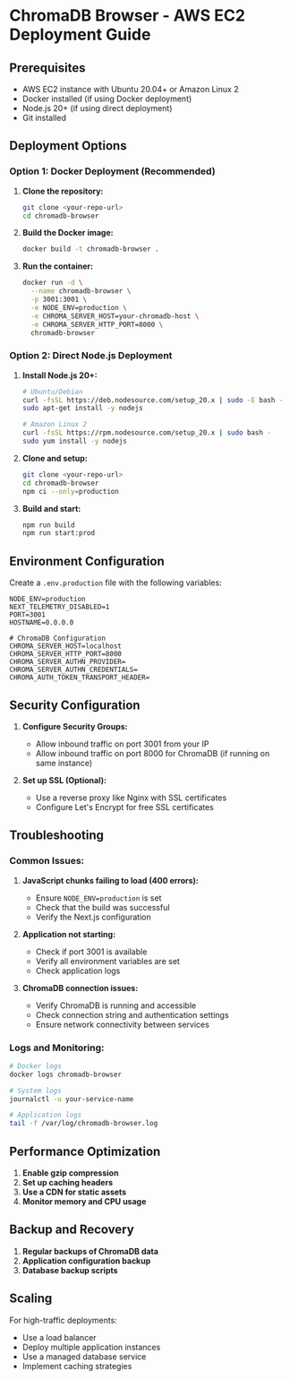 # ChromaDB Browser - AWS EC2 Deployment Guide

## Prerequisites

- AWS EC2 instance with Ubuntu 20.04+ or Amazon Linux 2
- Docker installed (if using Docker deployment)
- Node.js 20+ (if using direct deployment)
- Git installed

## Deployment Options

### Option 1: Docker Deployment (Recommended)

1. **Clone the repository:**
   ```bash
   git clone <your-repo-url>
   cd chromadb-browser
   ```

2. **Build the Docker image:**
   ```bash
   docker build -t chromadb-browser .
   ```

3. **Run the container:**
   ```bash
   docker run -d \
     --name chromadb-browser \
     -p 3001:3001 \
     -e NODE_ENV=production \
     -e CHROMA_SERVER_HOST=your-chromadb-host \
     -e CHROMA_SERVER_HTTP_PORT=8000 \
     chromadb-browser
   ```

### Option 2: Direct Node.js Deployment

1. **Install Node.js 20+:**
   ```bash
   # Ubuntu/Debian
   curl -fsSL https://deb.nodesource.com/setup_20.x | sudo -E bash -
   sudo apt-get install -y nodejs

   # Amazon Linux 2
   curl -fsSL https://rpm.nodesource.com/setup_20.x | sudo bash -
   sudo yum install -y nodejs
   ```

2. **Clone and setup:**
   ```bash
   git clone <your-repo-url>
   cd chromadb-browser
   npm ci --only=production
   ```

3. **Build and start:**
   ```bash
   npm run build
   npm run start:prod
   ```

## Environment Configuration

Create a `.env.production` file with the following variables:

```env
NODE_ENV=production
NEXT_TELEMETRY_DISABLED=1
PORT=3001
HOSTNAME=0.0.0.0

# ChromaDB Configuration
CHROMA_SERVER_HOST=localhost
CHROMA_SERVER_HTTP_PORT=8000
CHROMA_SERVER_AUTHN_PROVIDER=
CHROMA_SERVER_AUTHN_CREDENTIALS=
CHROMA_AUTH_TOKEN_TRANSPORT_HEADER=
```

## Security Configuration

1. **Configure Security Groups:**
   - Allow inbound traffic on port 3001 from your IP
   - Allow inbound traffic on port 8000 for ChromaDB (if running on same instance)

2. **Set up SSL (Optional):**
   - Use a reverse proxy like Nginx with SSL certificates
   - Configure Let's Encrypt for free SSL certificates

## Troubleshooting

### Common Issues:

1. **JavaScript chunks failing to load (400 errors):**
   - Ensure `NODE_ENV=production` is set
   - Check that the build was successful
   - Verify the Next.js configuration

2. **Application not starting:**
   - Check if port 3001 is available
   - Verify all environment variables are set
   - Check application logs

3. **ChromaDB connection issues:**
   - Verify ChromaDB is running and accessible
   - Check connection string and authentication settings
   - Ensure network connectivity between services

### Logs and Monitoring:

```bash
# Docker logs
docker logs chromadb-browser

# System logs
journalctl -u your-service-name

# Application logs
tail -f /var/log/chromadb-browser.log
```

## Performance Optimization

1. **Enable gzip compression**
2. **Set up caching headers**
3. **Use a CDN for static assets**
4. **Monitor memory and CPU usage**

## Backup and Recovery

1. **Regular backups of ChromaDB data**
2. **Application configuration backup**
3. **Database backup scripts**

## Scaling

For high-traffic deployments:
- Use a load balancer
- Deploy multiple application instances
- Use a managed database service
- Implement caching strategies
